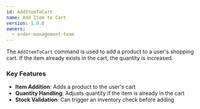 ```yaml
---
id: AddItemToCart
name: Add Item to Cart
version: 1.0.0
owners:
  - order-management-team
---
```


The `AddItemToCart` command is used to add a product to a user's shopping cart. If the item already exists in the cart, the quantity is increased.

<NodeGraph />

### Key Features

- **Item Addition**: Adds a product to the user's cart  
- **Quantity Handling**: Adjusts quantity if the item is already in the cart  
- **Stock Validation**: Can trigger an inventory check before adding  

